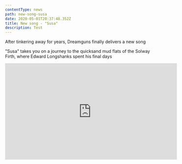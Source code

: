 ```yaml
---
contentType: news
path: new-song-susa
date: 2020-05-01T20:37:48.352Z
title: New song - "Susa"
description: Test
---
```

After tinkering away for years, Dreamguns finally delivers a  new song

"Susa" takes you on a journey to the quicksand mud flats of the Solway Firth, where Edward Longshanks spent his final days

<iframe width="560" height="315" src="https://www.youtube.com/embed/tHauf33OJLc" frameborder="0" allow="accelerometer; autoplay; encrypted-media; gyroscope; picture-in-picture" allowfullscreen></iframe>
